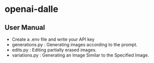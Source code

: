 # openai-dalle
## User Manual
- Create a .env file and write your API key
- generations.py : Generating images according to the prompt.
- edits.py : Editing partially erased images.
- variations.py : Generating an Image Similar to the Specified Image.

